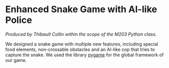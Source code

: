 # Enhanced Snake Game with AI-like Police

*Produced by Thibault Collin within the scope of the M203 Python class.*

We designed a snake game with multiple new features, including special food elements, non-crossable obstacles and an AI-like cop that tries to capture the snake. We used the library <ins>pygame</ins> for the global framework of our game.
